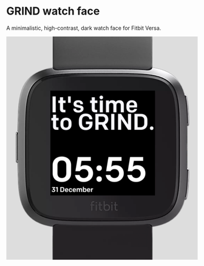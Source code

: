 # GRIND watch face

A minimalistic, high-contrast, dark watch face for Fitbit Versa.

![Screenshot](screenshot.png)
